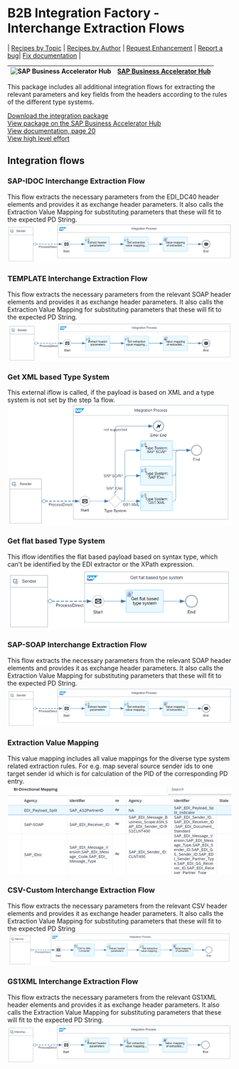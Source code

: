 # B2B Integration Factory - Interchange Extraction Flows 

\| [Recipes by Topic](../../readme.md ) \| [Recipes by Author](../../author.md ) \| [Request Enhancement](https://github.com/SAP-samples/cloud-integration-flow/issues/new?assignees=&labels=Recipe%20Fix,enhancement&template=recipe-request.md&title=Improve%20[B2B%20Integration%20Factory]%20Interchange%20Extraction%20Flows) \| [Report a bug](https://github.com/SAP-samples/cloud-integration-flow/issues/new?assignees=&labels=Recipe%20Fix,bug&template=bug_report.md&title=Issue%20with%20[B2B%20Integration%20Factory]%20Interchange%20Extraction%20Flows)\| [Fix documentation](https://github.com/SAP-samples/cloud-integration-flow/issues/new?assignees=&labels=Recipe%20Fix,documentation&template=bug_report.md&title=Docu%20fix%20[B2B%20Integration%20Factory]%20Interchange%20Extraction%20Flows) \| 

 ![SAP Business Accelerator Hub](https://github.com/SAPAPIBusinessHub.png?size=50 ) | [SAP Business Accelerator Hub](https://api.sap.com/allcommunity) | 
 ----|----| 

This package includes all additional integration flows for extracting the relevant parameters and key fields from the headers according to the rules of the different type systems.

[Download the integration package](B2BIntegrationFactoryInterchangeExtractionFlows.zip)\
[View package on the SAP Business Accelerator Hub](https://api.sap.com/package/B2BIntegrationFactoryInterchangeExtractionFlows)\
[View documentation, page 20](../b2bintegrationfactorycloudintegrationtradingpartnermanagement/B2B_Integration_Factory_TPM_Integration_Packages.pdf)\
[View high level effort](../b2bintegrationfactorycloudintegrationtradingpartnermanagement/effort.md)

## Integration flows
### SAP-IDOC Interchange Extraction Flow 
This flow extracts the necessary parameters from the EDI_DC40 header elements and provides it as exchange header parameters. It also calls the Extraction Value Mapping for substituting parameters that these will fit to the expected PD String. \
 ![input-image](SAP-IDOC_Interchange_Extraction_Process.png)
### TEMPLATE Interchange Extraction Flow 
This flow extracts the necessary parameters from the relevant SOAP header elements and provides it as exchange header parameters. It also calls the Extraction Value Mapping for substituting parameters that these will fit to the expected PD String. \
 ![input-image](TEMPLATE_Interchange_Extraction_Flow.png)
### Get XML based Type System 
This external iflow is called, if the payload is based on XML and a type system is not set by the step 1a flow. \
 ![input-image](_Get_XML_based_Type_System.png)
### Get flat based Type System 
This iflow identifies the flat based payload based on syntax type, which can't be identified by the EDI extractor or the XPath expression. \
 ![input-image](__Get_flat_based_Type_System.png)
### SAP-SOAP Interchange Extraction Flow 
This flow extracts the necessary parameters from the relevant SOAP header elements and provides it as exchange header parameters. It also calls the Extraction Value Mapping for substituting parameters that these will fit to the expected PD String. \
 ![input-image](SAP-SOAP_Interchange_Extraction_Process.png)
### Extraction Value Mapping 
This value mapping includes all value mappings for the diverse type system related extraction rules. For e.g. map several source sender ids to one target sender id which is for calculation of the PID of the corresponding PD entry. \
 ![input-image](Extraction_Value_Mapping.png)
### CSV-Custom Interchange Extraction Flow 
This flow extracts the necessary parameters from the relevant CSV header elements and provides it as exchange header parameters. It also calls the Extraction Value Mapping for substituting parameters that these will fit to the expected PD String \
 ![input-image](CSV_Interchange_Extraction_Process.png)
### GS1XML Interchange Extraction Flow 
This flow extracts the necessary parameters from the relevant GS1XML header elements and provides it as exchange header parameters. It also calls the Extraction Value Mapping for substituting parameters that these will fit to the expected PD String. \
 ![input-image](GS1XML_Interchange_Extraction_Process.png)